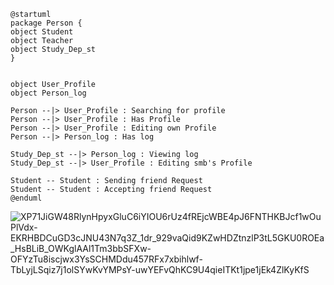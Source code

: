 ```
@startuml
package Person {
object Student
object Teacher
object Study_Dep_st
}


object User_Profile
object Person_log

Person --|> User_Profile : Searching for profile
Person --|> User_Profile : Has Profile
Person --|> User_Profile : Editing own Profile
Person --|> Person_log : Has log

Study_Dep_st --|> Person_log : Viewing log
Study_Dep_st --|> User_Profile : Editing smb's Profile

Student -- Student : Sending friend Request
Student -- Student : Accepting friend Request
@enduml
```
![XP71JiGW48RlynHpyxGluC6iYIOU6rUz4fREjcWBE4pJ6FNTHKBJcf1wOuPlVdx-EKRHBDCuGD3cJNU43N7q3Z_1dr_929vaQid9KZwHDZtnzlP3tL5GKU0ROEa_HsBLiB_OWKglAAl1Tm3bbSFXw-OFYzTu8iscjwx3YsSCHMDdu457RFx7xbihlwf-TbLyjLSqiz7j1olSYwKvYMPsY-uwYEFvQhKC9U4qieITKt1jpe1jEk4ZlKyKfS](https://github.com/MarkSeliverstov/NSWI041-intro-to-software-engineering/assets/120932204/0f44415f-4d12-4d6e-b6d4-194d5ea8d454)
